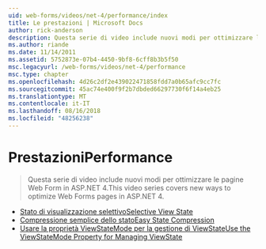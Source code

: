 ```yaml
---
uid: web-forms/videos/net-4/performance/index
title: Le prestazioni | Microsoft Docs
author: rick-anderson
description: Questa serie di video include nuovi modi per ottimizzare le pagine Web Form in ASP.NET 4.
ms.author: riande
ms.date: 11/14/2011
ms.assetid: 5752873e-07b4-4450-9bf8-6cff8b3b5f50
msc.legacyurl: /web-forms/videos/net-4/performance
msc.type: chapter
ms.openlocfilehash: 4d26c2df2e439022471858fdd7a0b65afc9cc7fc
ms.sourcegitcommit: 45ac74e400f9f2b7dbded66297730f6f14a4eb25
ms.translationtype: MT
ms.contentlocale: it-IT
ms.lasthandoff: 08/16/2018
ms.locfileid: "48256238"
---
```

<a name="performance"></a><span data-ttu-id="5a4bf-103">Prestazioni</span><span class="sxs-lookup"><span data-stu-id="5a4bf-103">Performance</span></span>
====================
> <span data-ttu-id="5a4bf-104">Questa serie di video include nuovi modi per ottimizzare le pagine Web Form in ASP.NET 4.</span><span class="sxs-lookup"><span data-stu-id="5a4bf-104">This video series covers new ways to optimize Web Forms pages in ASP.NET 4.</span></span>


- [<span data-ttu-id="5a4bf-105">Stato di visualizzazione selettivo</span><span class="sxs-lookup"><span data-stu-id="5a4bf-105">Selective View State</span></span>](aspnet-4-quick-hit-selective-view-state.md)
- [<span data-ttu-id="5a4bf-106">Compressione semplice dello stato</span><span class="sxs-lookup"><span data-stu-id="5a4bf-106">Easy State Compression</span></span>](aspnet-4-quick-hit-easy-state-compression.md)
- [<span data-ttu-id="5a4bf-107">Usare la proprietà ViewStateMode per la gestione di ViewState</span><span class="sxs-lookup"><span data-stu-id="5a4bf-107">Use the ViewStateMode Property for Managing ViewState</span></span>](how-do-i-use-the-viewstatemode-property-for-managing-viewstate.md)
